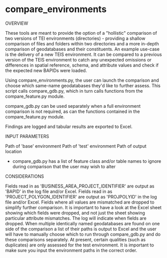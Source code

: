 # compare_environments


OVERVIEW

These tools are meant to provide the option of a "hollistic" comparison of two versions of TEI environments (directories) - providing a shallow comparison of files and folders within two directories and a more in-depth comparison of geodatabases and their constituents. An example use-case is the delivery of a new TEIS environment. It can be compared to a previous version of the TEIS environment to catch any unexpected omissions or differences in spatial reference, schema, and attribute values and check if the expected new BAPIDs were loaded.

Using compare_environments.py, the user can launch the comparison and choose which same-name geodatabases they'd like to further assess. This script calls compare_gdb.py, which in turn calls functions from the compare_feature.py module.

compare_gdb.py can be used separately when a full environment comparison is not required, as can the functions contained in the compare_feature.py module.

Findings are logged and tabular results are exported to Excel.


INPUT PARAMETERS

Path of 'base' environment
Path of 'test' environment
Path of output location
* compare_gdb.py has a list of feature class and/or table names to ignore during comparison that the user may wish to alter


CONSIDERATIONS

Fields read in as 'BUSINESS_AREA_PROJECT_IDENTIFIER' are output as 'BAPID' in the log file and/or Excel.
Fields read in as 'PROJECT_POLYGON_IDENTIFIER' are output as 'PROJPOLYID' in the log file and/or Excel.
Fields where all values are mismatched are dropped to simplify further comparison. It is important to have a look at the Excel sheet showing which fields were dropped, and not just the sheet showing particular attribute mismatches. The log will indicate when fields are dropped.
When multiple identically named geodatabases are found on one side of the comparison a list of their paths is output to Excel and the user will have to manually choose which to run through compare_gdb.py and do these comparisons separately.
At present, certain qualities (such as duplicates) are only assessed for the test environment. It is important to make sure you input the environment paths in the correct order.
